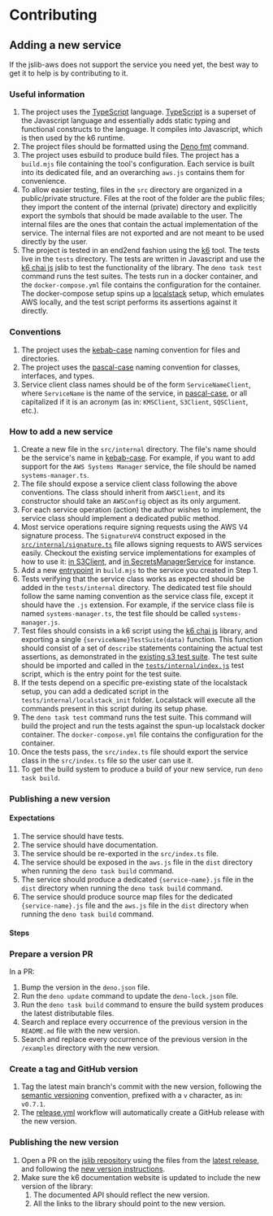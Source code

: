 # Contributing

## Adding a new service

If the jslib-aws does not support the service you need yet, the best way to get it to help is by contributing to it.

### Useful information

1. The project uses the [TypeScript](https://www.typescriptlang.org/) language. [TypeScript](https://www.typescriptlang.org/) is a superset of the Javascript language and essentially adds static typing and functional constructs to the language. It compiles into Javascript, which is then used by the k6 runtime.
2. The project files should be formatted using the [Deno fmt](https://deno.com/) command.
3. The project uses esbuild to produce build files. The project has a `build.mjs` file containing the tool's configuration. Each service is built into its dedicated file, and an overarching `aws.js` contains them for convenience.
4. To allow easier testing, files in the `src` directory are organized in a public/private structure. Files at the root of the folder are the public files; they import the content of the internal (private) directory and explicitly export the symbols that should be made available to the user. The internal files are the ones that contain the actual implementation of the service. The internal files are not exported and are not meant to be used directly by the user.
5. The project is tested in an end2end fashion using the [k6](https://k6.io/) tool. The tests live in the `tests` directory. The tests are written in Javascript and use the [k6 chai js](https://grafana.com/docs/k6/latest/javascript-api/jslib/k6chaijs) jslib to test the functionality of the library. The `deno task test` command runs the test suites. The tests run in a docker container, and the `docker-compose.yml` file contains the configuration for the container. The docker-compose setup spins up a [localstack](https://github.com/localstack/localstack) setup, which emulates AWS locally, and the test script performs its assertions against it directly.

### Conventions

1. The project uses the [kebab-case](https://en.wikipedia.org/wiki/Letter_case#Kebab_case) naming convention for files and directories.
2. The project uses the [pascal-case](https://www.theserverside.com/definition/Pascal-case) naming convention for classes, interfaces, and types.
3. Service client class names should be of the form `ServiceNameClient`, where `ServiceName` is the name of the service, in [pascal-case](https://www.theserverside.com/definition/Pascal-case), or all capitalized if it is an acronym (as in: `KMSClient`, `S3Client`, `SQSClient`, etc.).

### How to add a new service

1. Create a new file in the `src/internal` directory. The file's name should be the service's name in [kebab-case](https://en.wikipedia.org/wiki/Letter_case#Kebab_case). For example, if you want to add support for the `AWS Systems Manager` service, the file should be named `systems-manager.ts`.
2. The file should expose a service client class following the above conventions. The class should inherit from `AWSClient`, and its constructor should take an `AWSConfig` object as its only argument.
3. For each service operation (action) the author wishes to implement, the service class should implement a dedicated public method.
4. Most service operations require signing requests using the AWS V4 signature process. The `SignatureV4` construct exposed in the [`src/internal/signature.ts`](https://github.com/grafana/k6-jslib-aws/blob/main/src/internal/signature.ts#L9) file allows signing requests to AWS services easily. Checkout the existing service implementations for examples of how to use it: [in S3Client](https://github.com/grafana/k6-jslib-aws/blob/main/src/internal/s3.ts#L48), and [in SecretsManagerService](https://github.com/grafana/k6-jslib-aws/blob/main/src/internal/secrets-manager.ts#L63) for instance.
5. Add a new [entrypoint](https://esbuild.github.io/api/#entry-points) in `build.mjs` to the service you created in Step 1.
6. Tests verifying that the service class works as expected should be added in the `tests/internal` directory. The dedicated test file should follow the same naming convention as the service class file, except it should have the `.js` extension. For example, if the service class file is named `systems-manager.ts`, the test file should be called `systems-manager.js`.
7. Test files should consists in a k6 script using the [k6 chai js](https://grafana.com/docs/k6/latest/javascript-api/jslib/k6chaijs) library, and exporting a single `{serviceName}TestSuite(data)` function. This function should consist of a set of `describe` statements containing the actual test assertions, as demonstrated in the [existing s3 test suite](https://github.com/grafana/k6-jslib-aws/blob/main/tests/internal/s3.js). The test suite should be imported and called in the [`tests/internal/index.js`](https://github.com/grafana/k6-jslib-aws/blob/main/tests/index.js) test script, which is the entry point for the test suite.
8. If the tests depend on a specific pre-existing state of the localstack setup, you can add a dedicated script in the `tests/internal/localstack_init` folder. Localstack will execute all the commands present in this script during its setup phase.
9. The `deno task test` command runs the test suite. This command will build the project and run the tests against the spun-up localstack docker container. The `docker-compose.yml` file contains the configuration for the container.
10. Once the tests pass, the `src/index.ts` file should export the service class in the `src/index.ts` file so the user can use it.
11. To get the build system to produce a build of your new service, run `deno task build`.

### Publishing a new version

#### Expectations

1. The service should have tests.
2. The service should have documentation.
3. The service should be re-exported in the `src/index.ts` file.
4. The service should be exposed in the `aws.js` file in the `dist` directory when running the `deno task build` command.
5. The service should produce a dedicated `{service-name}.js` file in the `dist` directory when running the `deno task build` command.
6. The service should produce source map files for the dedicated `{service-name}.js` file and the `aws.js` file in the `dist` directory when running the `deno task build` command.

#### Steps

### Prepare a version PR

In a PR:

1. Bump the version in the `deno.json` file.
2. Run the `deno update` command to update the `deno-lock.json` file.
3. Run the `deno task build` command to ensure the build system produces the latest distributable files.
4. Search and replace every occurrence of the previous version in the `README.md` file with the new version.
5. Search and replace every occurrence of the previous version in the `/examples` directory with the new version.

### Create a tag and GitHub version

1. Tag the latest main branch's commit with the new version, following the [semantic versioning](https://semver.org/) convention, prefixed with a `v` character, as in: `v0.7.1`.
2. The [release.yml](.github/workflows/release.yml) workflow will automatically create a GitHub release with the new version.

### Publishing the new version

1. Open a PR on the [jslib repository](https://github.com/grafana/jslib.k6.io) using the files from the [latest release](https://github.com/grafana/k6-jslib-aws/releases),
and following the [new version instructions](https://github.com/grafana/jslib.k6.io#updating-a-version-of-a-js-package-listed-in-packagejson-dependencies).
2. Make sure the k6 documentation website is updated to include the new version of the library:
    1. The documented API should reflect the new version.
    2. All the links to the library should point to the new version.
